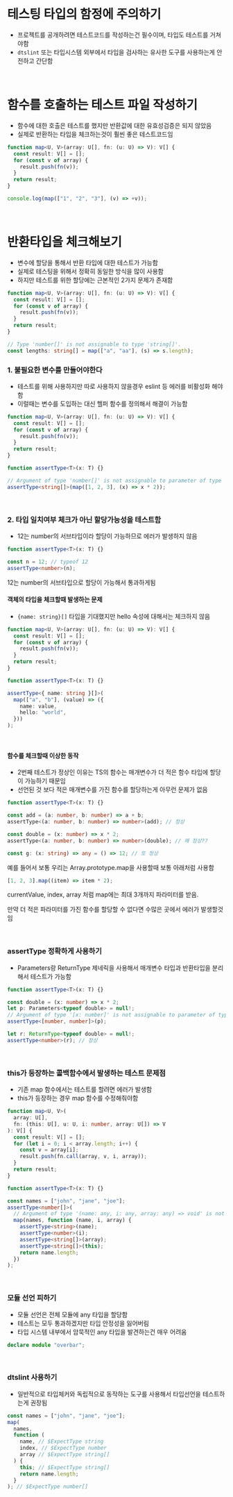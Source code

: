 # 테스팅 타입의 함정에 주의하기

- 프로젝트를 공개하려면 테스트코드를 작성하는건 필수이며, 타입도 테스트를 거쳐야함
- `dtslint` 또는 타입시스템 외부에서 타입을 검사하는 유사한 도구를 사용하는게 안전하고 간단함

<br/>

# 함수를 호출하는 테스트 파일 작성하기

- 함수에 대한 호출은 테스트를 했지만 반환값에 대한 유효성검증은 되지 않았음
- 실제로 반환하는 타입을 체크하는것이 훨씬 좋은 테스트코드임

```ts
function map<U, V>(array: U[], fn: (u: U) => V): V[] {
  const result: V[] = [];
  for (const v of array) {
    result.push(fn(v));
  }
  return result;
}

console.log(map(["1", "2", "3"], (v) => +v));
```

<br/>

# 반환타입을 체크해보기

- 변수에 할당을 통해서 반환 타입에 대한 테스트가 가능함
- 실제로 테스팅을 위해서 정확히 동일한 방식을 많이 사용함
- 하지만 테스트를 위한 할당에는 근본적인 2가지 문제가 존재함

```ts
function map<U, V>(array: U[], fn: (u: U) => V): V[] {
  const result: V[] = [];
  for (const v of array) {
    result.push(fn(v));
  }
  return result;
}

// Type 'number[]' is not assignable to type 'string[]'.
const lengths: string[] = map(["a", "aa"], (s) => s.length);
```

### 1. 불필요한 변수를 만들어야한다

- 테스트를 위해 사용하지만 따로 사용하지 않을경우 eslint 등 에러를 비활성화 해야함
- 이럴때는 변수를 도입하는 대신 헬퍼 함수를 정의해서 해결이 가능함

```ts
function map<U, V>(array: U[], fn: (u: U) => V): V[] {
  const result: V[] = [];
  for (const v of array) {
    result.push(fn(v));
  }
  return result;
}

function assertType<T>(x: T) {}

// Argument of type 'number[]' is not assignable to parameter of type 'string[]'.
assertType<string[]>(map([1, 2, 3], (x) => x * 2));
```

<br/>

### 2. 타입 일치여부 체크가 아닌 할당가능성을 테스트함

- 12는 number의 서브타입이라 할당이 가능하므로 에러가 발생하지 않음

```ts
function assertType<T>(x: T) {}

const n = 12; // typeof 12
assertType<number>(n);
```

12는 number의 서브타입으로 할당이 가능해서 통과하게됨

#### 객체의 타입을 체크할때 발생하는 문제

- `{name: string}[]` 타입을 기대했지만 hello 속성에 대해서는 체크하지 않음

```ts
function map<U, V>(array: U[], fn: (u: U) => V): V[] {
  const result: V[] = [];
  for (const v of array) {
    result.push(fn(v));
  }
  return result;
}

function assertType<T>(x: T) {}

assertType<{ name: string }[]>(
  map(["a", "b"], (value) => ({
    name: value,
    hello: "world",
  }))
);
```

<br/>

#### 함수를 체크할때 이상한 동작

- 2번째 테스트가 정상인 이유는 TS의 함수는 매개변수가 더 적은 함수 타입에 할당이 가능하기 때문임
- 선언된 것 보다 적은 매개변수를 가진 함수를 할당하는게 아무런 문제가 없음

```ts
function assertType<T>(x: T) {}

const add = (a: number, b: number) => a + b;
assertType<(a: number, b: number) => number>(add); // 정상

const double = (x: number) => x * 2;
assertType<(a: number, b: number) => number>(double); // 왜 정상??

const g: (x: string) => any = () => 12; // 또 정상
```

예를 들어서 보통 우리는 Array.prototype.map을 사용할때 보통 아래처럼 사용함

```ts
[1, 2, 3].map((item) => item * 2);
```

currentValue, index, array 처럼 map에는 최대 3개까지 파라미터를 받음.

만약 더 적은 파라미터를 가진 함수를 할당할 수 없다면 수많은 곳에서 에러가 발생할것임

<br/>

### assertType 정확하게 사용하기

- Parameters랑 ReturnType 제네릭을 사용해서 매개변수 타입과 반환타입을 분리해서 테스트가 가능함

```ts
function assertType<T>(x: T) {}

const double = (x: number) => x * 2;
let p: Parameters<typeof double> = null!;
// Argument of type '[x: number]' is not assignable to parameter of type '[number, number]'.
assertType<[number, number]>(p);

let r: ReturnType<typeof double> = null!;
assertType<number>(r); // 정상
```

<br/>

### this가 등장하는 콜백함수에서 발생하는 테스트 문제점

- 기존 map 함수에서는 테스트를 할려면 에러가 발생함
- this가 등장하는 경우 map 함수를 수정해줘야함

```ts
function map<U, V>(
  array: U[],
  fn: (this: U[], u: U, i: number, array: U[]) => V
): V[] {
  const result: V[] = [];
  for (let i = 0; i < array.length; i++) {
    const v = array[i];
    result.push(fn.call(array, v, i, array));
  }
  return result;
}

function assertType<T>(x: T) {}

const names = ["john", "jane", "joe"];
assertType<number[]>(
  // Argument of type '(name: any, i: any, array: any) => void' is not assignable to parameter of type '(u: string) => void'.
  map(names, function (name, i, array) {
    assertType<string>(name);
    assertType<number>(i);
    assertType<string[]>(array);
    assertType<string[]>(this);
    return name.length;
  })
);
```

<br/>

### 모듈 선언 피하기

- 모듈 선언은 전체 모듈에 any 타입을 할당함
- 테스트는 모두 통과하겠지만 타입 안정성을 잃어버림
- 타입 시스템 내부에서 암묵적인 any 타입을 발견하는건 매우 어려움

```ts
declare module "overbar";
```

<br/>

### dtslint 사용하기

- 일반적으로 타입체커와 독립적으로 동작하는 도구를 사용해서 타입선언을 테스트하는게 권장됨

```ts
const names = ["john", "jane", "joe"];
map(
  names,
  function (
    name, // $ExpectType string
    index, // $ExpectType number
    array // $ExpectType string[]
  ) {
    this; // $ExpectType string[]
    return name.length;
  }
); // $ExpectType number[]
```
